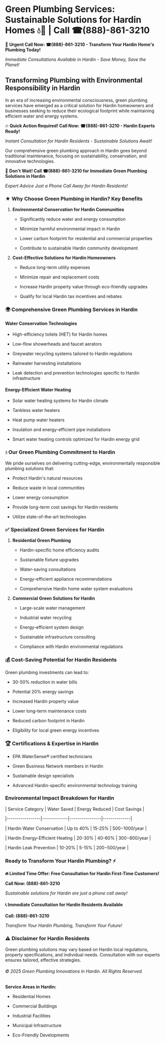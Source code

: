 # Green Plumbing Services: Sustainable Solutions for Hardin Homes 💧🌿 | Call ☎(888)-861-3210

🚨 **Urgent Call Now: ☎(888)-861-3210 - Transform Your Hardin Home's Plumbing Today!**
*Immediate Consultations Available in Hardin - Save Money, Save the Planet!*

## Transforming Plumbing with Environmental Responsibility in Hardin

In an era of increasing environmental consciousness, green plumbing services have emerged as a critical solution for Hardin homeowners and businesses seeking to reduce their ecological footprint while maintaining efficient water and energy systems. 

🔥 **Quick Action Required! Call Now: ☎(888)-861-3210 - Hardin Experts Ready!**
*Instant Consultation for Hardin Residents - Sustainable Solutions Await!*

Our comprehensive green plumbing approach in Hardin goes beyond traditional maintenance, focusing on sustainability, conservation, and innovative technologies.

🚨 **Don't Wait! Call ☎(888)-861-3210 for Immediate Green Plumbing Solutions in Hardin**
*Expert Advice Just a Phone Call Away for Hardin Residents!*

### ★ Why Choose Green Plumbing in Hardin? Key Benefits

1. **Environmental Conservation for Hardin Communities** 
   - Significantly reduce water and energy consumption
   - Minimize harmful environmental impact in Hardin
   - Lower carbon footprint for residential and commercial properties
   - Contribute to sustainable Hardin community development

2. **Cost-Effective Solutions for Hardin Homeowners** 
   - Reduce long-term utility expenses
   - Minimize repair and replacement costs
   - Increase Hardin property value through eco-friendly upgrades
   - Qualify for local Hardin tax incentives and rebates

### 🌍 Comprehensive Green Plumbing Services in Hardin

#### Water Conservation Technologies
- High-efficiency toilets (HET) for Hardin homes
- Low-flow showerheads and faucet aerators
- Greywater recycling systems tailored to Hardin regulations
- Rainwater harvesting installations
- Leak detection and prevention technologies specific to Hardin infrastructure

#### Energy-Efficient Water Heating
- Solar water heating systems for Hardin climate
- Tankless water heaters
- Heat pump water heaters
- Insulation and energy-efficient pipe installations
- Smart water heating controls optimized for Hardin energy grid

### 💧 Our Green Plumbing Commitment to Hardin

We pride ourselves on delivering cutting-edge, environmentally responsible plumbing solutions that:
- Protect Hardin's natural resources
- Reduce waste in local communities
- Lower energy consumption
- Provide long-term cost savings for Hardin residents
- Utilize state-of-the-art technologies

### ✅ Specialized Green Services for Hardin

1. **Residential Green Plumbing**
   - Hardin-specific home efficiency audits
   - Sustainable fixture upgrades
   - Water-saving consultations
   - Energy-efficient appliance recommendations
   - Comprehensive Hardin home water system evaluations

2. **Commercial Green Solutions for Hardin**
   - Large-scale water management
   - Industrial water recycling
   - Energy-efficient system design
   - Sustainable infrastructure consulting
   - Compliance with Hardin environmental regulations

### 💰 Cost-Saving Potential for Hardin Residents

Green plumbing investments can lead to:
- 30-50% reduction in water bills
- Potential 20% energy savings
- Increased Hardin property value
- Lower long-term maintenance costs
- Reduced carbon footprint in Hardin
- Eligibility for local green energy incentives

### 🏆 Certifications & Expertise in Hardin

- EPA WaterSense® certified technicians
- Green Business Network members in Hardin
- Sustainable design specialists
- Advanced Hardin-specific environmental technology training

### Environmental Impact Breakdown for Hardin

| Service Category | Water Saved | Energy Reduced | Cost Savings |
|-----------------|-------------|----------------|--------------|
| Hardin Water Conservation | Up to 40% | 15-25% | $500-$1000/year |
| Hardin Energy-Efficient Heating | 20-30% | 40-60% | $300-$800/year |
| Hardin Leak Prevention | 10-20% | 5-15% | $200-$500/year |

### Ready to Transform Your Hardin Plumbing? ⚡

**🔥 Limited Time Offer: Free Consultation for Hardin First-Time Customers!**

**Call Now: (888)-861-3210**
*Sustainable solutions for Hardin are just a phone call away!*

#### 📞 Immediate Consultation for Hardin Residents Available

**Call: (888)-861-3210**
*Transform Your Hardin Plumbing, Transform Your Future!*

### ⚠️ Disclaimer for Hardin Residents

Green plumbing solutions may vary based on Hardin local regulations, property specifications, and individual needs. Consultation with our experts ensures tailored, effective strategies.

###### © 2025 Green Plumbing Innovations in Hardin. All Rights Reserved.

**Service Areas in Hardin:** 
- Residential Homes
- Commercial Buildings
- Industrial Facilities
- Municipal Infrastructure
- Eco-Friendly Developments